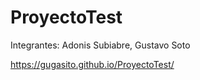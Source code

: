 # ProyectoTest

Integrantes:
Adonis Subiabre,
Gustavo Soto

https://gugasito.github.io/ProyectoTest/
